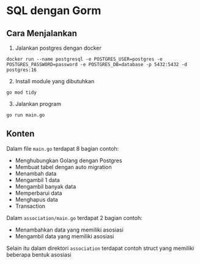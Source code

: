 # SQL dengan Gorm
## Cara Menjalankan
1. Jalankan postgres dengan docker
```
docker run --name postgresql -e POSTGRES_USER=postgres -e POSTGRES_PASSWORD=password -e POSTGRES_DB=database -p 5432:5432 -d postgres:16
```

2. Install module yang dibutuhkan
```
go mod tidy
```

3. Jalankan program
```
go run main.go
```

## Konten
Dalam file `main.go` terdapat 8 bagian contoh:
- Menghubungkan Golang dengan Postgres
- Membuat tabel dengan auto migration
- Menambah data
- Mengambil 1 data
- Mengambil banyak data
- Memperbarui data
- Menghapus data
- Transaction

Dalam `association/main.go` terdapat 2 bagian contoh:
- Menambahkan data yang memiliki asosiasi
- Mengambil data yang memiliki asosiasi

Selain itu dalam direktori `association` terdapat contoh struct yang memiliki beberapa bentuk asosiasi